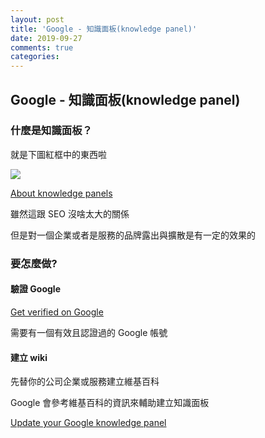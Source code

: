 ```yaml
---
layout: post
title: 'Google - 知識面板(knowledge panel)'
date: 2019-09-27
comments: true
categories:
---
```

## Google - 知識面板(knowledge panel)

### 什麼是知識面板？

就是下圖紅框中的東西啦

![](https://firebasestorage.googleapis.com/v0/b/storage-bucket-83851.appspot.com/o/logdown%2F%E8%9E%A2%E5%B9%95%E5%BF%AB%E7%85%A7%202019-09-27%20%E4%B8%8B%E5%8D%882.41.56.png?alt=media&token=8e991e16-122b-472c-b385-2367f4a4bcca)

[About knowledge panels](https://support.google.com/knowledgepanel/answer/9163198)

雖然這跟 SEO 沒啥太大的關係

但是對一個企業或者是服務的品牌露出與擴散是有一定的效果的

### 要怎麼做?

#### 驗證 Google

[Get verified on Google](https://support.google.com/knowledgepanel/answer/7534902?hl=en)

需要有一個有效且認證過的 Google 帳號

#### 建立 wiki

先替你的公司企業或服務建立維基百科

Google 會參考維基百科的資訊來輔助建立知識面板

[Update your Google knowledge panel](https://support.google.com/knowledgepanel/answer/7534842?hl=en)
